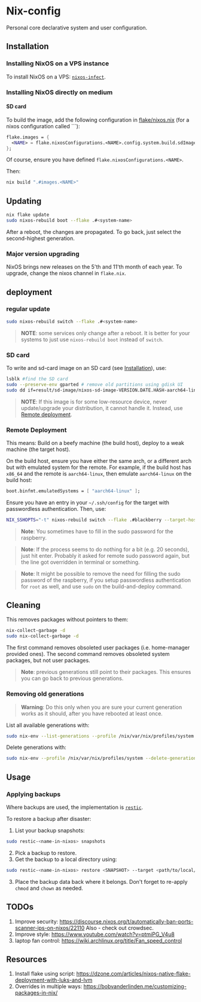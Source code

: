 # Nix-config
Personal core declarative system and user configuration.



## Installation
### Installing NixOS on a VPS instance
To install NixOS on a VPS: [`nixos-infect`](https://github.com/elitak/nixos-infect).

### Installing NixOS directly on medium
#### SD card
To build the image, add the following configuration in [flake/nixos.nix](/flake/nixos.nix) (for a nixos configuration called `<NAME>``):
```nix
flake.images = {
  <NAME> = flake.nixosConfigurations.<NAME>.config.system.build.sdImage;
};
```
Of course, ensure you have defined `flake.nixosConfigurations.<NAME>`.

Then:
```bash
nix build ".#images.<NAME>"
````



## Updating
```bash
nix flake update
sudo nixos-rebuild boot --flake .#<system-name>
```
After a reboot, the changes are propagated.
To go back, just select the second-highest generation.

### Major version upgrading
NixOS brings new releases on the 5'th and 11'th month of each year. To upgrade, change the nixos channel in `flake.nix`.



## deployment
### regular update
```bash
sudo nixos-rebuild switch --flake .#<system-name>
```
> **NOTE**: some services only change after a reboot. It is better for your systems to just use `nixos-rebuild boot` instead of `switch`.

### SD card
To write and sd-card image on an SD card (see [Installation](#Installation)), use:
```bash
lsblk #find the SD card
sudo --preserve-env gparted # remove old partitions using gdisk UI
sudo dd if=result/sd-image/nixos-sd-image-VERSION.DATE.HASH-aarch64-linux.img of=/dev/sdX bs=1024k status=progress
```

> **NOTE**: If this image is for some low-resource device, never update/upgrade your distribution, it cannot handle it. Instead, use [Remote deployment](#Remote%20deployment).

### Remote Deployment
This means: Build on a beefy machine (the build host), deploy to a weak machine (the target host).

On the build host, ensure you have either the same arch, or a different arch but with emulated system for the remote.
For example, if the build host has `x86_64` and the remote is `aarch64-linux`, then emulate `aarch64-linux` on the build host:
```nix
boot.binfmt.emulatedSystems = [ "aarch64-linux" ];
```

Ensure you have an entry in your `~/.ssh/config` for the target with passwordless authentication.
Then, use:
```bash
NIX_SSHOPTS="-t" nixos-rebuild switch --flake .#blackberry --target-host blackberry-local --use-remote-sudo
```

> **Note**: You sometimes have to fill in the sudo password for the raspberry.

> **Note**: If the process seems to do nothing for a bit (e.g. 20 seconds), just hit enter. Probably it asked for remote sudo password again, but the line got overridden in terminal or something.

> **Note**: It might be possible to remove the need for filling the sudo password of the raspberry, if you setup passwordless authentication for `root` as well, and use `sudo` on the build-and-deploy command.



## Cleaning
This removes packages without pointers to them:
```bash
nix-collect-garbage -d
sudo nix-collect-garbage -d
```
The first command removes obsoleted user packages (i.e. home-manager provided ones).
The second command removes obsoleted system packages, but not user packages.

> **Note**: previous generations still point to their packages. This ensures you can go back to previous generations.


### Removing old generations
> **Warning**: Do this only when you are sure your current generation works as it should, after you have rebooted at least once.

List all available generations with:
```bash
sudo nix-env --list-generations --profile /nix/var/nix/profiles/system
```

Delete generations with:
```bash
sudo nix-env --profile /nix/var/nix/profiles/system --delete-generations 1 2 3 <any other generation numbers>
```



## Usage
### Applying backups
Where backups are used, the implementation is [`restic`](https://restic.readthedocs.io/en/latest/index.html).

To restore a backup after disaster:
1. List your backup snapshots:
  ```bash
  sudo restic-<name-in-nixos> snapshots
  ```
2. Pick a backup to restore.
3. Get the backup to a local directory using:
  ```bash
  sudo restic-<name-in-nixos> restore <SNAPSHOT> --target <path/to/local/dir/>
  ```
3. Place the backup data back where it belongs. Don't forget to re-apply `chmod` and `chown` as needed.




## TODOs
1. Improve security: https://discourse.nixos.org/t/automatically-ban-ports-scanner-ips-on-nixos/22110
   Also - check out crowdsec.
2. Improve style: https://www.youtube.com/watch?v=ptmiPG_V4u8
3. laptop fan control: https://wiki.archlinux.org/title/Fan_speed_control

## Resources
1. Install flake using script: https://dzone.com/articles/nixos-native-flake-deployment-with-luks-and-lvm
2. Overrides in multiple ways: https://bobvanderlinden.me/customizing-packages-in-nix/




